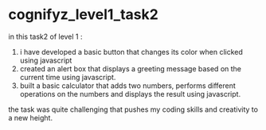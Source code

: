 # cognifyz_level1_task2

in this task2 of level 1 :
1. i have developed a basic button that changes its color when clicked using javascript
2. created an alert box that displays a greeting message based on the current time using javascript.
3. built a basic calculator that adds two numbers, performs different operations on the numbers and displays the result using javascript.

the task was quite challenging that pushes my coding skills and creativity to a new height.
